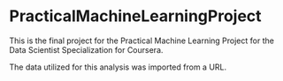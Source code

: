 # PracticalMachineLearningProject

This is the final project for the Practical Machine Learning Project for the Data Scientist Specialization for Coursera.

The data utilized for this analysis was imported from a URL.


